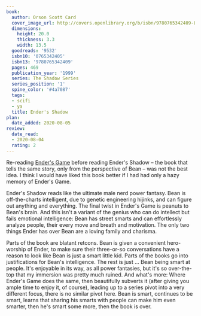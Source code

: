 ```yaml
---
book:
  author: Orson Scott Card
  cover_image_url: http://covers.openlibrary.org/b/isbn/9780765342409-L.jpg
  dimensions:
    height: 20.0
    thickness: 3.3
    width: 13.5
  goodreads: '9532'
  isbn10: '0765342405'
  isbn13: '9780765342409'
  pages: 469
  publication_year: '1999'
  series: The Shadow Series
  series_position: '1'
  spine_color: '#4a7087'
  tags:
  - scifi
  - ya
  title: Ender's Shadow
plan:
  date_added: 2020-08-05
review:
  date_read:
  - 2020-08-04
  rating: 2
---
```


Re-reading [Ender's Game](https://books.rixx.de/orson-scott-card/enders-game/) before reading Ender's Shadow – the book
that tells the same story, only from the perspective of Bean – was not the best idea. I think I would have liked this
book better if I had had only a hazy memory of Ender's Game.

Ender's Shadow reads like the ultimate male nerd power fantasy. Bean is off-the-charts intelligent, due to <span
class="spoilers">genetic engineering hijinks</span>, and can figure out anything and everything. The final twist in
Ender's Game is peanuts to Bean's brain. And this isn't a variant of the genius who can do intellect but fails emotional
intelligence: Bean has street smarts and can effortlessly analyze people, their every move and breath and motivation.
The only two things Ender has over Bean are a loving family and charisma.

Parts of the book are blatant retcons. Bean is given a convenient hero-worship of Ender, to make sure their three-or-so
conversations have a reason to look like Bean is just a smart little kid. Parts of the books go into justifications for
Bean's intelligence. The rest is just … Bean being smart at people. It's enjoyable in its way, as all power fantasies,
but it's so over-the-top that my immersion was pretty much ruined. And what's more: Where Ender's Game does the same,
then beautifully subverts it (after giving you ample time to enjoy it, of course), leading up to a series pivot into a
very different focus, there is no similar pivot here. Bean is smart, continues to be smart, learns that sharing his
smarts with people can make him even smarter, then he's smart some more, then the book is over.
